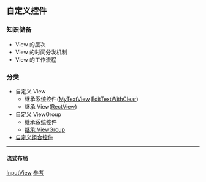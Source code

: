 ## 自定义控件

### 知识储备

- View 的层次
- View 的时间分发机制
- View 的工作流程

### 分类

- 自定义 View
  - 继承系统控件([MyTextView](app/src/main/java/cn/kk/customview/widget/MyTextView.java)
    [EditTextWithClear](app/src/main/java/cn/kk/customview/widget/EditTextWithClear.kt))
  - 继承 View([RectView](app/src/main/java/cn/kk/customview/widget/RectView.java))
- 自定义 ViewGroup
  - 继承系统控件
  - [继承 ViewGroup](app/src/main/java/cn/kk/customview/widget/HorizontalView.java)
- [自定义组合控件](app/src/main/java/cn/kk/customview/widget/MyTitleBar.java)

---

#### 流式布局
[InputView](./app/src/main/java/cn/kk/customview/widget/InputView.kt)
[参考](https://github.com/liangfeidotme/AndroidFlowLayout)






